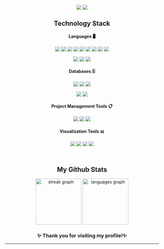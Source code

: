 <p align="center">
 
 <img src="https://badges.pufler.dev/repos/minko82"/>
 <img src="https://badges.pufler.dev/commits/monthly/minko82" />

</p>


<h2 align="center">Technology Stack </h2>
<h4 align="center">Languages 🖥️</h4>
<p align="center">
  <img src="https://img.shields.io/badge/C++-00599C?style=flat-square&logo=cplusplus&logoColor=white"/>
  <img src="https://img.shields.io/badge/Java-E34A86?style=flat-square&logo=java&logoColor=white"/>
  <img src="https://img.shields.io/badge/Python-3776AB?style=flat-square&logo=python&logoColor=white"/>
  <img src="https://img.shields.io/badge/Scala-DC322F?style=flat-square&logo=scala&logoColor=white"/>
  <img src="https://img.shields.io/badge/JavaScript-F7DF1E?style=flat-square&logo=javascript&logoColor=black"/>
  <img src="https://img.shields.io/badge/Bash-4EAA25?style=flat-square&logo=gnubash&logoColor=white"/>
  <img src="https://img.shields.io/badge/SQL-003B57?style=flat-square&logo=postgresql&logoColor=white"/>
  <img src="https://img.shields.io/badge/HTML5-E34F26?style=flat-square&logo=html5&logoColor=white"/>
  <img src="https://img.shields.io/badge/CSS3-1572B6?style=flat-square&logo=css3&logoColor=white"/>
</p>

<p align="center">
  <img src="https://img.shields.io/badge/Spring%20Boot-6DB33F?style=flat-square&logo=springboot&logoColor=white"/>
  <img src="https://img.shields.io/badge/Bootstrap-7952B3?style=flat-square&logo=bootstrap&logoColor=white"/>
  <img src="https://img.shields.io/badge/Node.js-339933?style=flat-square&logo=nodedotjs&logoColor=white"/>
</p>

<h4 align="center">Databases 🗄️</h4>
<p align="center">
  <img src="https://img.shields.io/badge/MySQL-4479A1?style=flat-square&logo=mysql&logoColor=white"/>
  <img src="https://img.shields.io/badge/MongoDB-47A248?style=flat-square&logo=mongodb&logoColor=white"/>
  <img src="https://img.shields.io/badge/PostgreSQL-4169E1?style=flat-square&logo=postgresql&logoColor=white"/>
</p>

<p align="center">
  <img src="https://img.shields.io/badge/Mocha-8D6748?style=flat-square&logo=mocha&logoColor=white"/>
  <img src="https://img.shields.io/badge/Chai-A30701?style=flat-square&logo=chai&logoColor=white"/>
</p>

<h4 align="center">Project Management Tools 📋</h4>
<p align="center">
  <img src="https://img.shields.io/badge/JIRA-0052CC?style=flat-square&logo=jira&logoColor=white"/>
  <img src="https://img.shields.io/badge/Agile-2496ED?style=flat-square&logo=agile&logoColor=white"/>
  <img src="https://img.shields.io/badge/Scrum-6DB33F?style=flat-square&logo=scrum&logoColor=white"/>
</p>

<h4 align="center">Visualization Tools 📊</h4>
<p align="center">
  <img src="https://img.shields.io/badge/Matplotlib-11557C?style=flat-square&logo=matplotlib&logoColor=white"/>
  <img src="https://img.shields.io/badge/Altair-FF1B68?style=flat-square&logo=altair&logoColor=white"/>
  <img src="https://img.shields.io/badge/Plotly-3F4F75?style=flat-square&logo=plotly&logoColor=white"/>
  <img src="https://img.shields.io/badge/Tableau-E97627?style=flat-square&logo=tableau&logoColor=white"/>
</p>

 
<br>

<h2 align="center">My Github Stats</h2>

<div align="center">
  <img src="https://streak-stats.demolab.com?user=minko82&locale=en&mode=daily&theme=dracula&hide_border=false&border_radius=5" height="150" alt="streak graph"  />
  <img src="https://github-readme-stats.vercel.app/api/top-langs?username=minko82&locale=en&hide_title=false&layout=compact&card_width=320&langs_count=5&theme=dracula&hide_border=false" height="150" alt="languages graph"  />
</div>

<h3 align="center">✨ Thank you for visiting my profile!✨</h3>

<hr>
